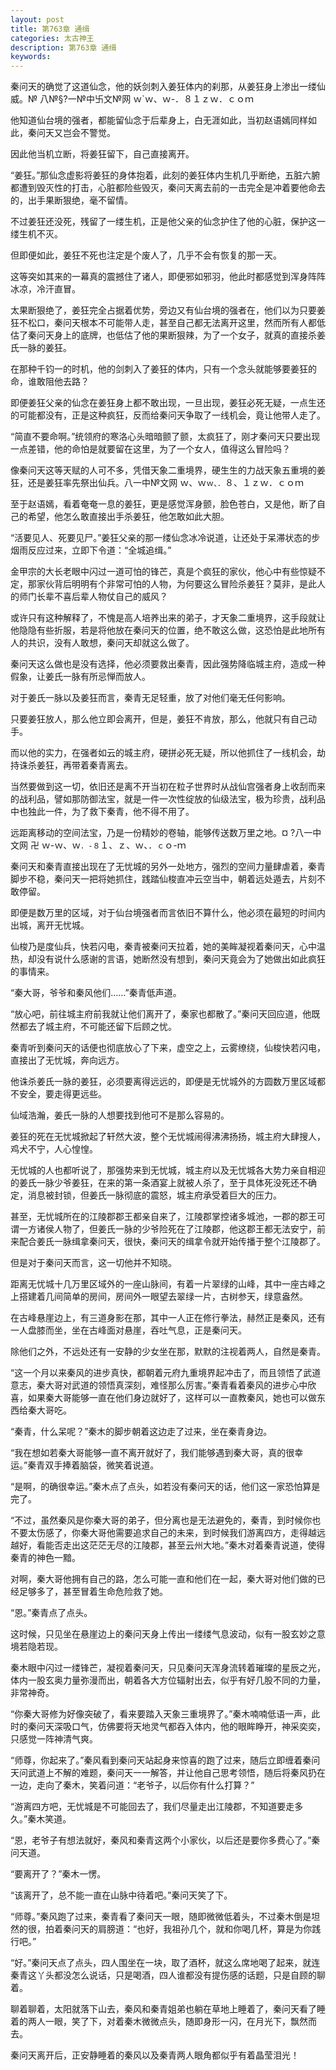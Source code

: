 ```yaml
---
layout: post
title: 第763章 通缉
categories: 太古神王
description: 第763章 通缉
keywords:
---
```


秦问天的确觉了这道仙念，他的妖剑刺入姜狂体内的刹那，从姜狂身上渗出一缕仙威。№  八№§?一№中卐文№网  ｗ`ｗ、ｗ-．８１ｚｗ．ｃｏｍ

他知道仙台境的强者，都能留仙念于后辈身上，白无涯如此，当初赵语嫣同样如此，秦问天又岂会不警觉。

因此他当机立断，将姜狂留下，自己直接离开。

“姜狂。”那仙念虚影将姜狂的身体抱着，此刻的姜狂体内生机几乎断绝，五脏六腑都遭到毁灭性的打击，心脏都险些毁灭，秦问天离去前的一击完全是冲着要他命去的，出手果断狠绝，毫不留情。

不过姜狂还没死，残留了一缕生机，正是他父亲的仙念护住了他的心脏，保护这一缕生机不灭。

但即便如此，姜狂不死也注定是个废人了，几乎不会有恢复的那一天。

这等突如其来的一幕真的震撼住了诸人，即便邪如邪羽，他此时都感觉到浑身阵阵冰凉，冷汗直冒。

太果断狠绝了，姜狂完全占据着优势，旁边又有仙台境的强者在，他们以为只要姜狂不松口，秦问天根本不可能带人走，甚至自己都无法离开这里，然而所有人都低估了秦问天身上的底牌，也低估了他的果断狠辣，为了一个女子，就真的直接杀姜氏一脉的姜狂。

在那种千钧一的时机，他的剑刺入了姜狂的体内，只有一个念头就能够要姜狂的命，谁敢阻他去路？

即便姜狂父亲的仙念在姜狂身上都不敢出现，一旦出现，姜狂必死无疑，一点生还的可能都没有，正是这种疯狂，反而给秦问天争取了一线机会，竟让他带人走了。

“简直不要命啊。”统领府的寒洛心头暗暗颤了颤，太疯狂了，刚才秦问天只要出现一点差错，他的命怕是就要留在这里，为了一个女人，值得这么冒险吗？

像秦问天这等天赋的人可不多，凭借天象二重境界，硬生生的力战天象五重境的姜狂，还是姜狂率先祭出仙兵。八一中№文网  ｗ、ｗ`ｗ、．`８、１ｚｗ．ｃｏｍ

至于赵语嫣，看着奄奄一息的姜狂，更是感觉浑身颤，脸色苍白，又是他，断了自己的希望，他怎么敢直接出手杀姜狂，他怎敢如此大胆。

“活要见人、死要见尸。”姜狂父亲的那一缕仙念冰冷说道，让还处于呆滞状态的步烟雨反应过来，立即下令道：“全城追缉。”

金甲宗的大长老眼中闪过一道可怕的锋芒，真是个疯狂的家伙，他心中有些惊疑不定，那家伙背后明明有个非常可怕的人物，为何要这么冒险杀姜狂？莫非，是此人的师门长辈不喜后辈人物仗自己的威风？

或许只有这种解释了，不愧是高人培养出来的弟子，才天象二重境界，这手段就让他隐隐有些折服，若是将他放在秦问天的位置，绝不敢这么做，这恐怕是此地所有人的共识，没有人敢想，秦问天却就这么做了。

秦问天这么做也是没有选择，他必须要救出秦青，因此强势降临城主府，造成一种假象，让姜氏一脉有所忌惮而放人。

对于姜氏一脉以及姜狂而言，秦青无足轻重，放了对他们毫无任何影响。

只要姜狂放人，那么他立即会离开，但是，姜狂不肯放，那么，他就只有自己动手。

而以他的实力，在强者如云的城主府，硬拼必死无疑，所以他抓住了一线机会，劫持诛杀姜狂，再带着秦青离去。

当然要做到这一切，依旧还是离不开当初在粒子世界时从战仙宫强者身上收刮而来的战利品，譬如那防御法宝，就是一件一次性绽放的仙级法宝，极为珍贵，战利品中也独此一件，为了救下秦青，他不得不用了。

远距离移动的空间法宝，乃是一份精妙的卷轴，能够传送数万里之地。¤ ?八一中文网 卍 ｗ-ｗ、ｗ`．-８`１、ｚ、ｗ、．`ｃ`ｏ-ｍ

秦问天和秦青直接出现在了无忧城的另外一处地方，强烈的空间力量肆虐着，秦青脚步不稳，秦问天一把将她抓住，践踏仙梭直冲云空当中，朝着远处遁去，片刻不敢停留。

即便是数万里的区域，对于仙台境强者而言依旧不算什么，他必须在最短的时间内出城，离开无忧城。

仙梭乃是度仙兵，快若闪电，秦青被秦问天拉着，她的美眸凝视着秦问天，心中温热，却没有说什么感谢的言语，她断然没有想到，秦问天竟会为了她做出如此疯狂的事情来。

“秦大哥，爷爷和秦风他们……”秦青低声道。

“放心吧，前往城主府前我就让他们离开了，秦家也都散了。”秦问天回应道，他既然都去了城主府，不可能还留下后顾之忧。

秦青听到秦问天的话便也彻底放心了下来，虚空之上，云雾缭绕，仙梭快若闪电，直接出了无忧城，奔向远方。

他诛杀姜氏一脉的姜狂，必须要离得远远的，即便是无忧城外的方圆数万里区域都不安全，要走得更远些。

仙域浩瀚，姜氏一脉的人想要找到他可不是那么容易的。

姜狂的死在无忧城掀起了轩然大波，整个无忧城闹得沸沸扬扬，城主府大肆搜人，鸡犬不宁，人心惶惶。

无忧城的人也都听说了，那强势来到无忧城，城主府以及无忧城各大势力亲自相迎的姜氏一脉少爷姜狂，在来的第一条酒宴上就被人杀了，至于具体死没死还不确定，消息被封锁，但姜氏一脉彻底的震怒，城主府承受着巨大的压力。

甚至，无忧城所在的江陵郡郡王都亲自来了，江陵郡掌控诸多城池，一郡的郡王可谓一方诸侯人物了，但姜氏一脉的少爷险死在了江陵郡，他这郡王都无法安宁，前来配合姜氏一脉缉拿秦问天，很快，秦问天的缉拿令就开始传播于整个江陵郡了。

但是对于秦问天而言，这一切他并不知晓。

距离无忧城十几万里区域外的一座山脉间，有着一片翠绿的山峰，其中一座古峰之上搭建着几间简单的房间，房间外一眼望去翠绿一片，古树参天，绿意盎然。

在古峰悬崖边上，有三道身影在那，其中一人正在修行拳法，赫然正是秦风，还有一人盘膝而坐，坐在古峰面对悬崖，吞吐气息，正是秦问天。

除他们之外，不远处还有一安静的少女坐在那，默默的注视着两人，自然是秦青。

“这一个月以来秦风的进步真快，都朝着元府九重境界起冲击了，而且领悟了武道意志，秦大哥对武道的领悟真深刻，难怪那么厉害。”秦青看着秦风的进步心中欣喜，如果秦大哥能够一直在他们身边就好了，这样可以一直教秦风，她也可以做东西给秦大哥吃。

“秦青，什么呆呢？”秦木的脚步朝着这边走了过来，坐在秦青身边。

“我在想如若秦大哥能够一直不离开就好了，我们能够遇到秦大哥，真的很幸运。”秦青双手捧着脑袋，微笑着说道。

“是啊，的确很幸运。”秦木点了点头，如若没有秦问天的话，他们这一家恐怕算是完了。

“不过，虽然秦风是你秦大哥的弟子，但分离也是无法避免的，秦青，到时候你也不要太伤感了，你秦大哥他需要追求自己的未来，到时候我们游离四方，走得越远越好，看能否走出这茫茫无尽的江陵郡，甚至云州大地。”秦木对着秦青说道，使得秦青的神色一黯。

对啊，秦大哥他拥有自己的路，怎么可能一直和他们在一起，秦大哥对他们做的已经足够多了，甚至冒着生命危险救了她。

“恩。”秦青点了点头。

这时候，只见坐在悬崖边上的秦问天身上传出一缕缕气息波动，似有一股玄妙之意境若隐若现。

秦木眼中闪过一缕锋芒，凝视着秦问天，只见秦问天浑身流转着璀璨的星辰之光，体内一股玄奥力量弥漫而出，朝着各大方位辐射出去，似乎有好几股不同的力量，非常神奇。

“你秦大哥修为好像突破了，看来要踏入天象三重境界了。”秦木喃喃低语一声，此时的秦问天深吸口气，仿佛要将天地灵气都吞入体内，他的眼眸睁开，神采奕奕，只感觉一阵神清气爽。

“师尊，你起来了。”秦风看到秦问天站起身来惊喜的跑了过来，随后立即缠着秦问天问武道上不解的难题，秦问天一一解答，并让他自己思考领悟，随后将秦风扔在一边，走向了秦木，笑着问道：“老爷子，以后你有什么打算？”

“游离四方吧，无忧城是不可能回去了，我们尽量走出江陵郡，不知道要走多久。”秦木笑道。

“恩，老爷子有想法就好，秦风和秦青这两个小家伙，以后还是要你多费心了。”秦问天道。

“要离开了？”秦木一愣。

“该离开了，总不能一直在山脉中待着吧。”秦问天笑了下。

“师尊。”秦风跑了过来，秦青看了秦问天一眼，随即微微低着头，不过秦木倒是坦然的很，拍着秦问天的肩膀道：“也好，我祖孙几个，就和你喝几杯，算是为你践行吧。”

“好。”秦问天点了点头，四人围坐在一块，取了酒杯，就这么席地喝了起来，就连秦青这丫头都没怎么说话，只是喝酒，四人谁都没有提伤感的话题，只是自顾的聊着。

聊着聊着，太阳就落下山去，秦风和秦青姐弟也躺在草地上睡着了，秦问天看了睡着的两人一眼，笑了下，对着秦木微微点头，随即身形一闪，在月光下，飘然而去。

秦问天离开后，正安静睡着的秦风以及秦青两人眼角都似乎有着晶莹泪光！
